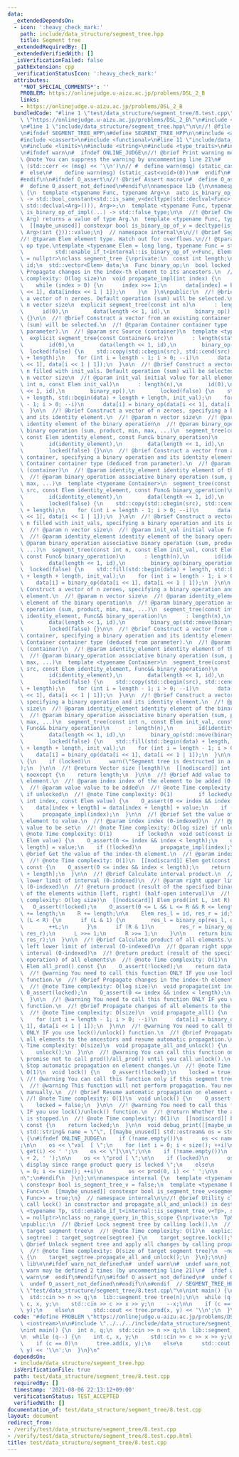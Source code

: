 ```yaml
---
data:
  _extendedDependsOn:
  - icon: ':heavy_check_mark:'
    path: include/data_structure/segment_tree.hpp
    title: Segment tree
  _extendedRequiredBy: []
  _extendedVerifiedWith: []
  _isVerificationFailed: false
  _pathExtension: cpp
  _verificationStatusIcon: ':heavy_check_mark:'
  attributes:
    '*NOT_SPECIAL_COMMENTS*': ''
    PROBLEM: https://onlinejudge.u-aizu.ac.jp/problems/DSL_2_B
    links:
    - https://onlinejudge.u-aizu.ac.jp/problems/DSL_2_B
  bundledCode: "#line 1 \"test/data_structure/segment_tree/8.test.cpp\"\n#define PROBLEM\
    \ \"https://onlinejudge.u-aizu.ac.jp/problems/DSL_2_B\"\n#include <iostream>\n\
    \n#line 1 \"include/data_structure/segment_tree.hpp\"\n\n//! @file segment_tree.hpp\n\
    \n#ifndef SEGMENT_TREE_HPP\n#define SEGMENT_TREE_HPP\n\n#include <algorithm>\n\
    #include <cassert>\n#include <functional>\n#line 11 \"include/data_structure/segment_tree.hpp\"\
    \n#include <limits>\n#include <string>\n#include <type_traits>\n#include <vector>\n\
    \n#ifndef warn\n#  ifndef ONLINE_JUDGE\n//! @brief Print warning message\n//!\
    \ @note You can suppress the warning by uncommenting line 21\n#    define warn(msg)\
    \ (std::cerr << (msg) << '\\n')\n// #  define warn(msg) (static_cast<void>(0))\n\
    #  else\n#    define warn(msg) (static_cast<void>(0))\n#  endif\n#  define warn_not_defined\n\
    #endif\n\n#ifndef O_assert\n//! @brief Assert macro\n#  define O_assert(...) assert(__VA_ARGS__)\n\
    #  define O_assert_not_defined\n#endif\n\nnamespace lib {\n\nnamespace internal\
    \ {\n  template <typename Func, typename Arg>\n  auto is_binary_op_of_impl(int)\
    \ -> std::bool_constant<std::is_same_v<decltype(std::declval<Func>()(std::declval<Arg>(),\
    \ std::declval<Arg>())), Arg>>;\n  template <typename Func, typename Arg>\n  auto\
    \ is_binary_op_of_impl(...) -> std::false_type;\n\n  //! @brief Check if Func(Arg,\
    \ Arg) returns a value of type Arg.\n  template <typename Func, typename Arg>\n\
    \  [[maybe_unused]] constexpr bool is_binary_op_of_v = decltype(is_binary_op_of_impl<Func,\
    \ Arg>(int {}))::value;\n}  // namespace internal\n\n//! @brief Segment tree\n\
    //! @tparam Elem element type. Watch out for overflows.\n//! @tparam Func binary\
    \ op type.\ntemplate <typename Elem = long long, typename Func = std::plus<>,\n\
    \          std::enable_if_t<internal::is_binary_op_of_v<Func, Elem>, std::nullptr_t>\
    \ = nullptr>\nclass segment_tree {\nprivate:\n  const int length;\n  const Elem\
    \ id;\n  std::vector<Elem> data;\n  Func binary_op;\n  bool locked;\n\n  //! @brief\
    \ Propagate changes in the index-th element to its ancestors.\n  //! @note Time\
    \ complexity: O(log size)\n  void propagate_impl(int index) {\n    index += length;\n\
    \    while (index > 0) {\n      index >>= 1;\n      data[index] = binary_op(data[index\
    \ << 1], data[index << 1 | 1]);\n    }\n  }\n\npublic:\n  //! @brief Construct\
    \ a vector of n zeroes. Default operation (sum) will be selected.\n  //! @param\
    \ n vector size\n  explicit segment_tree(const int n)\n      : length(n),\n  \
    \      id(0),\n        data(length << 1, id),\n        binary_op(),\n        locked(false)\
    \ {}\n\n  //! @brief Construct a vector from an existing container. Default operation\
    \ (sum) will be selected.\n  //! @tparam Container container type (deduced from\
    \ parameter).\n  //! @param src Source (container)\n  template <typename Container>\n\
    \  explicit segment_tree(const Container& src)\n      : length(static_cast<int>(std::size(src))),\n\
    \        id(0),\n        data(length << 1, id),\n        binary_op(),\n      \
    \  locked(false) {\n    std::copy(std::cbegin(src), std::cend(src), std::begin(data)\
    \ + length);\n    for (int i = length - 1; i > 0; --i)\n      data[i] = binary_op(data[i\
    \ << 1], data[i << 1 | 1]);\n  }\n\n  //! @brief Construct a vector of length\
    \ n filled with init_vals. Default operation (sum) will be selected.\n  //! @param\
    \ n vector size\n  //! @param init_val initial value for all elements\n  segment_tree(const\
    \ int n, const Elem init_val)\n      : length(n),\n        id(0),\n        data(length\
    \ << 1, id),\n        binary_op(),\n        locked(false) {\n    std::fill(std::begin(data)\
    \ + length, std::begin(data) + length + length, init_val);\n    for (int i = length\
    \ - 1; i > 0; --i)\n      data[i] = binary_op(data[i << 1], data[i << 1 | 1]);\n\
    \  }\n\n  //! @brief Construct a vector of n zeroes, specifying a binary operation\
    \ and its identity element.\n  //! @param n vector size\n  //! @param identity_element\
    \ identity element of the binary operation\n  //! @param binary_operation associative\
    \ binary operation (sum, product, min, max, ...)\n  segment_tree(const int n,\
    \ const Elem identity_element, const Func& binary_operation)\n      : length(n),\n\
    \        id(identity_element),\n        data(length << 1, id),\n        binary_op(binary_operation),\n\
    \        locked(false) {}\n\n  //! @brief Construct a vector from an existing\
    \ container, specifying a binary operation and its identity element.\n  //! @tparam\
    \ Container container type (deduced from parameter).\n  //! @param src Source\
    \ (container)\n  //! @param identity_element identity element of the binary operation\n\
    \  //! @param binary_operation associative binary operation (sum, product, min,\
    \ max, ...)\n  template <typename Container>\n  segment_tree(const Container&\
    \ src, const Elem identity_element, const Func& binary_operation)\n      : length(static_cast<int>(std::size(src))),\n\
    \        id(identity_element),\n        data(length << 1, id),\n        binary_op(binary_operation),\n\
    \        locked(false) {\n    std::copy(std::cbegin(src), std::cend(src), std::begin(data)\
    \ + length);\n    for (int i = length - 1; i > 0; --i)\n      data[i] = binary_op(data[i\
    \ << 1], data[i << 1 | 1]);\n  }\n\n  //! @brief Construct a vector of length\
    \ n filled with init_vals, specifying a binary operation and its identity element.\n\
    \  //! @param n vector size\n  //! @param init_val initial value for all elements\n\
    \  //! @param identity_element identity element of the binary operation\n  //!\
    \ @param binary_operation associative binary operation (sum, product, min, max,\
    \ ...)\n  segment_tree(const int n, const Elem init_val, const Elem identity_element,\
    \ const Func& binary_operation)\n      : length(n),\n        id(identity_element),\n\
    \        data(length << 1, id),\n        binary_op(binary_operation),\n      \
    \  locked(false) {\n    std::fill(std::begin(data) + length, std::begin(data)\
    \ + length + length, init_val);\n    for (int i = length - 1; i > 0; --i)\n  \
    \    data[i] = binary_op(data[i << 1], data[i << 1 | 1]);\n  }\n\n  //! @brief\
    \ Construct a vector of n zeroes, specifying a binary operation and its identity\
    \ element.\n  //! @param n vector size\n  //! @param identity_element identity\
    \ element of the binary operation\n  //! @param binary_operation associative binary\
    \ operation (sum, product, min, max, ...)\n  segment_tree(const int n, const Elem\
    \ identity_element, Func&& binary_operation)\n      : length(n),\n        id(identity_element),\n\
    \        data(length << 1, id),\n        binary_op(std::move(binary_operation)),\n\
    \        locked(false) {}\n\n  //! @brief Construct a vector from an existing\
    \ container, specifying a binary operation and its identity element.\n  //! @tparam\
    \ Container container type (deduced from parameter).\n  //! @param src Source\
    \ (container)\n  //! @param identity_element identity element of the binary operation\n\
    \  //! @param binary_operation associative binary operation (sum, product, min,\
    \ max, ...)\n  template <typename Container>\n  segment_tree(const Container&\
    \ src, const Elem identity_element, Func&& binary_operation)\n      : length(static_cast<int>(std::size(src))),\n\
    \        id(identity_element),\n        data(length << 1, id),\n        binary_op(std::move(binary_operation)),\n\
    \        locked(false) {\n    std::copy(std::cbegin(src), std::cend(src), std::begin(data)\
    \ + length);\n    for (int i = length - 1; i > 0; --i)\n      data[i] = binary_op(data[i\
    \ << 1], data[i << 1 | 1]);\n  }\n\n  //! @brief Construct a vector of n zeroes,\
    \ specifying a binary operation and its identity element.\n  //! @param n vector\
    \ size\n  //! @param identity_element identity element of the binary operation\n\
    \  //! @param binary_operation associative binary operation (sum, product, min,\
    \ max, ...)\n  segment_tree(const int n, const Elem init_val, const Elem identity_element,\
    \ Func&& binary_operation)\n      : length(n),\n        id(identity_element),\n\
    \        data(length << 1, id),\n        binary_op(std::move(binary_operation)),\n\
    \        locked(false) {\n    std::fill(std::begin(data) + length, std::begin(data)\
    \ + length + length, init_val);\n    for (int i = length - 1; i > 0; --i)\n  \
    \    data[i] = binary_op(data[i << 1], data[i << 1 | 1]);\n  }\n\n  ~segment_tree()\
    \ {\n    if (locked)\n      warn(\"Segment tree is destructed in a locked state.\"\
    );\n  }\n\n  //! @return Vector size (length)\n  [[nodiscard]] int size() const\
    \ noexcept {\n    return length;\n  }\n\n  //! @brief Add value to the index-th\
    \ element.\n  //! @param index index of the element to be added (0-indexed)\n\
    \  //! @param value value to be added\n  //! @note Time complexity: O(log size)\
    \ if unlocked\n  //! @note Time complexity: O(1)        if locked\n  void add(const\
    \ int index, const Elem value) {\n    O_assert(0 <= index && index < length);\n\
    \    data[index + length] = data[index + length] + value;\n    if (!locked)\n\
    \      propagate_impl(index);\n  }\n\n  //! @brief Set the value of the index-th\
    \ element to value.\n  //! @param index index (0-indexed)\n  //! @param value\
    \ value to be set\n  //! @note Time complexity: O(log size) if unlocked\n  //!\
    \ @note Time complexity: O(1)        if locked\n  void set(const int index, const\
    \ Elem value) {\n    O_assert(0 <= index && index < length);\n    data[index +\
    \ length] = value;\n    if (!locked)\n      propagate_impl(index);\n  }\n\n  //!\
    \ @brief Get the value of the index-th element.\n  //! @param index index (0-indexed)\n\
    \  //! @note Time complexity: O(1)\n  [[nodiscard]] Elem get(const int index)\
    \ const {\n    O_assert(0 <= index && index < length);\n    return data[index\
    \ + length];\n  }\n\n  //! @brief Calculate interval product.\n  //! @param left\
    \ lower limit of interval (0-indexed)\n  //! @param right upper limit of interval\
    \ (0-indexed)\n  //! @return product (result of the specified binary operation)\
    \ of the elements within [left, right) (half-open interval)\n  //! @note Time\
    \ complexity: O(log size)\n  [[nodiscard]] Elem prod(int L, int R) const {\n \
    \   O_assert(!locked);\n    O_assert(0 <= L && L <= R && R <= length);\n    L\
    \ += length;\n    R += length;\n\n    Elem res_l = id, res_r = id;\n\n    while\
    \ (L < R) {\n      if (L & 1) {\n        res_l = binary_op(res_l, data[L]);\n\
    \        ++L;\n      }\n      if (R & 1)\n        res_r = binary_op(data[--R],\
    \ res_r);\n      L >>= 1;\n      R >>= 1;\n    }\n\n    return binary_op(res_l,\
    \ res_r);\n  }\n\n  //! @brief Calculate product of all elements.\n  //! @param\
    \ left lower limit of interval (0-indexed)\n  //! @param right upper limit of\
    \ interval (0-indexed)\n  //! @return product (result of the specified binary\
    \ operation) of all elements\n  //! @note Time complexity: O(1)\n  [[nodiscard]]\
    \ Elem all_prod() const {\n    O_assert(!locked);\n    return data[1];\n  }\n\n\
    \  //! @warning You need to call this function ONLY IF you use lock()/unlock()\
    \ function.\n  //! @brief Propagate changes in the index-th element to its ancestors.\n\
    \  //! @note Time complexity: O(log size)\n  void propagate(int index) {\n   \
    \ O_assert(locked);\n    O_assert(0 <= index && index < length);\n    propagate_impl(index);\n\
    \  }\n\n  //! @warning You need to call this function ONLY IF you use lock()/unlock()\
    \ function.\n  //! @brief Propagate changes of all elements to the ancestors.\n\
    \  //! @note Time complexity: O(size)\n  void propagate_all() {\n    O_assert(locked);\n\
    \    for (int i = length - 1; i > 0; --i)\n      data[i] = binary_op(data[i <<\
    \ 1], data[i << 1 | 1]);\n  }\n\n  //! @warning You need to call this function\
    \ ONLY IF you use lock()/unlock() function.\n  //! @brief Propagate changes of\
    \ all elements to the ancestors and resume automatic propagation.\n  //! @note\
    \ Time complexity: O(size)\n  void propagate_all_and_unlock() {\n    propagate_all();\n\
    \    unlock();\n  }\n\n  //! @warning You can call this function only if you can\
    \ promise not to call prod()/all_prod() until you call unlock().\n  //! @brief\
    \ Stop automatic propagation on element changes.\n  //! @note Time complexity:\
    \ O(1)\n  void lock() {\n    O_assert(!locked);\n    locked = true;\n  }\n\n \
    \ //! @warning You can call this function only if this segment tree is locked.\n\
    \  //! @warning This function will not perform propagation. You need to call propagate()/propagate_all()\
    \ manually.\n  //! @brief Resume automatic propagation on element changes.\n \
    \ //! @note Time complexity: O(1)\n  void unlock() {\n    O_assert(locked);\n\
    \    locked = false;\n  }\n\n  //! @warning You need to call this function ONLY\
    \ IF you use lock()/unlock() function.\n  //! @return Whether the automatic propagation\
    \ is stopped.\n  //! @note Time complexity: O(1)\n  [[nodiscard]] bool is_locked()\
    \ const {\n    return locked;\n  }\n\n  void debug_print([[maybe_unused]] const\
    \ std::string& name = \"\", [[maybe_unused]] std::ostream& os = std::cerr) const\
    \ {\n#ifndef ONLINE_JUDGE\n    if (!name.empty())\n      os << name << \": \"\
    ;\n\n    os << \"val  [ \";\n    for (int i = 0; i < size(); ++i)\n      os <<\
    \ get(i) << ' ';\n    os << \"]\\n\";\n\n    if (!name.empty())\n      os << std::string(std::size(name)\
    \ + 2, ' ');\n\n    os << \"prod [ \";\n\n    if (locked)\n      os << \"cannot\
    \ display since range product query is locked \";\n    else\n      for (int i\
    \ = 0; i <= size(); ++i)\n        os << prod(0, i) << ' ';\n\n    os << \"]\\\
    n\";\n#endif\n  }\n};\n\nnamespace internal {\n  template <typename Tp>\n  [[maybe_unused]]\
    \ constexpr bool is_segment_tree_v = false;\n  template <typename Elem, typename\
    \ Func>\n  [[maybe_unused]] constexpr bool is_segment_tree_v<segment_tree<Elem,\
    \ Func>> = true;\n}  // namespace internal\n\n//! @brief Utility class to automatically\
    \ call lock() in constructor and propagate_all_and_unlock() in destructor.\ntemplate\
    \ <typename Tp, std::enable_if_t<internal::is_segment_tree_v<Tp>, std::nullptr_t>\
    \ = nullptr>\nclass no_range_query_in_this_scope {\nprivate:\n  Tp& target_segtree;\n\
    \npublic:\n  //! @brief Lock segment tree by calling lock().\n  //! @param segtree\
    \ target segment tree\n  //! @note Time complexity: O(1)\n  explicit no_range_query_in_this_scope(Tp&\
    \ segtree) : target_segtree(segtree) {\n    target_segtree.lock();\n  }\n  //!\
    \ @brief Unlock segment tree and apply all changes by calling propagate_all_and_unlock().\n\
    \  //! @note Time complexity: O(size of target segment tree)\n  ~no_range_query_in_this_scope()\
    \ {\n    target_segtree.propagate_all_and_unlock();\n  }\n};\n\n}  // namespace\
    \ lib\n\n#ifdef warn_not_defined\n#  undef warn\n#  undef warn_not_defined\n//\
    \ warn may be defined 2 times (by uncommenting line 21)\n#  ifdef warn\n#    undef\
    \ warn\n#  endif\n#endif\n\n#ifdef O_assert_not_defined\n#  undef O_assert\n#\
    \  undef O_assert_not_defined\n#endif\n\n#endif  // SEGMENT_TREE_HPP\n#line 5\
    \ \"test/data_structure/segment_tree/8.test.cpp\"\n\nint main() {\n  int n, q;\n\
    \  std::cin >> n >> q;\n  lib::segment_tree tree(n);\n\n  while (q--) {\n    int\
    \ c, x, y;\n    std::cin >> c >> x >> y;\n    --x;\n\n    if (c == 0)\n      tree.add(x,\
    \ y);\n    else\n      std::cout << tree.prod(x, y) << '\\n';\n  }\n}\n"
  code: "#define PROBLEM \"https://onlinejudge.u-aizu.ac.jp/problems/DSL_2_B\"\n#include\
    \ <iostream>\n\n#include \"../../../include/data_structure/segment_tree.hpp\"\n\
    \nint main() {\n  int n, q;\n  std::cin >> n >> q;\n  lib::segment_tree tree(n);\n\
    \n  while (q--) {\n    int c, x, y;\n    std::cin >> c >> x >> y;\n    --x;\n\n\
    \    if (c == 0)\n      tree.add(x, y);\n    else\n      std::cout << tree.prod(x,\
    \ y) << '\\n';\n  }\n}\n"
  dependsOn:
  - include/data_structure/segment_tree.hpp
  isVerificationFile: true
  path: test/data_structure/segment_tree/8.test.cpp
  requiredBy: []
  timestamp: '2021-08-06 22:13:12+09:00'
  verificationStatus: TEST_ACCEPTED
  verifiedWith: []
documentation_of: test/data_structure/segment_tree/8.test.cpp
layout: document
redirect_from:
- /verify/test/data_structure/segment_tree/8.test.cpp
- /verify/test/data_structure/segment_tree/8.test.cpp.html
title: test/data_structure/segment_tree/8.test.cpp
---
```

